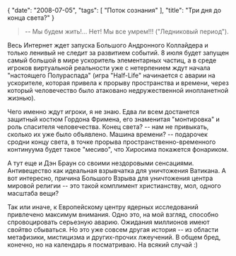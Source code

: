 {
   "date": "2008-07-05",
   "tags": [
      "Поток сознания"
   ],
   "title": "Три дня до конца света?"
}

> \-- Мы будем жить!... Нет! Мы все умрем!!! ("Ледниковый период").

Весь Интернет ждет запуска Большого Андронного Коллайдера и только ленивый не следит за развитием событий. 8 июля будет запущен самый большой в мире ускоритель элементарных частиц, а в среде игроков виртуальной реальности уже с нетерпением ждут начала "настоящего Полураспада" (игра "Half-Life" начинается с аварии на ускорителе, которая привела к прорыву пространства и времени, через который человечество было атаковано недружественной инопланетной жизнью).

Чего именно ждут игроки, я не знаю. Едва ли всем достанется защитный костюм Гордона Фримена, его знаменитая "монтировка" и роль спасителя человечества. Конец света? -- нам не привыкать, сколько их уже было объявлено. Машина времени? -- подарочек сродни концу света, в точке прорыва пространственно-временного континуума будет такое "месиво", что Хиросима покажется фонариком.

А тут еще и Дэн Браун со своими нездоровыми сенсациями. Антивещество как идеальная взрывчатка для уничтожения Ватикана. А вот интересно, причина Большого Взрыва для уничтожения центра мировой религии -- это такой комплимент христианству, мол, одного масштаба вещи?

Так или иначе, к Европейскому центру ядерных исследований привлечено максимум внимания. Одно это, на мой взгляд, способно спровоцировать серьезную аварию. Ожидания миллионов имеют свойтво сбываться. Но это уже совсем другая история -- из области метафизики, мистицизма и других-прочих лжеучений. В общем бред, конечно, но на календарь я посматриваю. На всякий случай :)
